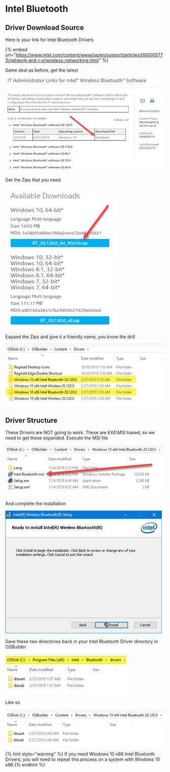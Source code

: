 # Intel Bluetooth

## Driver Download Source

Here is your link for Intel Bluetooth Drivers

{% embed url="https://www.intel.com/content/www/us/en/support/articles/000005773/network-and-i-o/wireless-networking.html" %}

Same deal as before, get the latest

![](../../../../../.gitbook/assets/image%20%2823%29.png)

Get the Zips that you need

![](../../../../../.gitbook/assets/image%20%2876%29.png)

Expand the Zips and give it a friendly name, you know the drill

![](../../../../../.gitbook/assets/image%20%2878%29.png)

## 

## Driver Structure

These Drivers are NOT going to work.  These are EXE\MSI based, so we need to get these expanded.  Execute the MSI file

![](../../../../../.gitbook/assets/image%20%2843%29.png)

And complete the installation

![](../../../../../.gitbook/assets/image%20%2827%29.png)

Save these two directories back in your Intel Bluetooth Driver directory in OSBuilder

![](../../../../../.gitbook/assets/image%20%2854%29.png)

Like so

![](../../../../../.gitbook/assets/image%20%2883%29.png)

{% hint style="warning" %}
If you need Windows 10 x86 Intel Bluetooth Drivers, you will need to repeat this process on a system with Windows 10 x86
{% endhint %}

